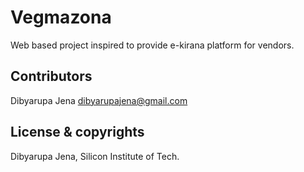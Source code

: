 
# Vegmazona #
Web based project inspired to provide e-kirana platform for vendors.





## Contributors ##

Dibyarupa Jena <dibyarupajena@gmail.com>

## License & copyrights ##

Dibyarupa Jena, Silicon Institute of Tech.


